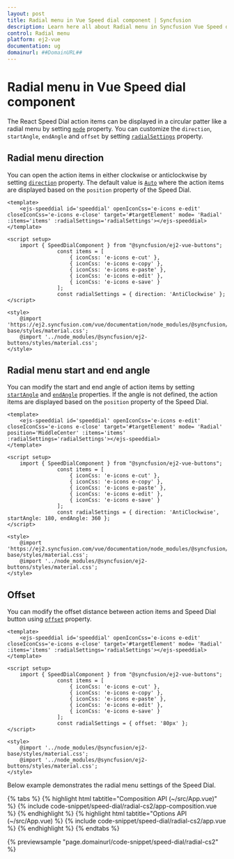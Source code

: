 ```yaml
---
layout: post
title: Radial menu in Vue Speed dial component | Syncfusion
description: Learn here all about Radial menu in Syncfusion Vue Speed dial component of Syncfusion Essential JS 2 and more.
control: Radial menu 
platform: ej2-vue
documentation: ug
domainurl: ##DomainURL##
---
```


# Radial menu in Vue Speed dial component

The React Speed Dial action items can be displayed in a circular patter like a radial menu by setting [`mode`](https://ej2.syncfusion.com/vue/documentation/api/speed-dial/#mode) property. You can customize the `direction`, `startAngle`, `endAngle` and `offset` by setting [`radialSettings`](https://ej2.syncfusion.com/vue/documentation/api/speed-dial/#radialsettings) property.

## Radial menu direction

You can open the action items in either clockwise or anticlockwise by setting [`direction`](https://ej2.syncfusion.com/vue/documentation/api/speed-dial/radialSettingsModel/#direction) property. The default value is [`Auto`](https://ej2.syncfusion.com/vue/documentation/api/speed-dial/radialDirection/) where the action items are displayed based on the `position` property of the Speed Dial.

```
<template>
    <ejs-speeddial id='speeddial' openIconCss='e-icons e-edit' closeIconCss='e-icons e-close' target='#targetElement' mode= 'Radial' :items='items' :radialSettings='radialSettings'></ejs-speeddial>
</template>

<script setup>
    import { SpeedDialComponent } from "@syncfusion/ej2-vue-buttons";
                const items = [
                    { iconCss: 'e-icons e-cut' },
                    { iconCss: 'e-icons e-copy' },
                    { iconCss: 'e-icons e-paste' },
                    { iconCss: 'e-icons e-edit' },
                    { iconCss: 'e-icons e-save' }
                ];
                const radialSettings = { direction: 'AntiClockwise' };
</script>

<style>
    @import 'https://ej2.syncfusion.com/vue/documentation/node_modules/@syncfusion/ej2-base/styles/material.css';
    @import '../node_modules/@syncfusion/ej2-buttons/styles/material.css';
</style>
```

## Radial menu start and end angle

You can modify the start and end angle of action items by setting [`startAngle`](https://ej2.syncfusion.com/vue/documentation/api/speed-dial/radialSettingsModel/#startangle) and [`endAngle`](https://ej2.syncfusion.com/vue/documentation/api/speed-dial/radialSettingsModel/#endangle) properties. If the angle is not defined, the action items are displayed based on the `position` property of the Speed Dial.

```
<template>
    <ejs-speeddial id='speeddial' openIconCss='e-icons e-edit' closeIconCss='e-icons e-close' target='#targetElement' mode= 'Radial' position='MiddleCenter' :items='items' :radialSettings='radialSettings'></ejs-speeddial>
</template>

<script setup>
    import { SpeedDialComponent } from "@syncfusion/ej2-vue-buttons";
                const items = [
                    { iconCss: 'e-icons e-cut' },
                    { iconCss: 'e-icons e-copy' },
                    { iconCss: 'e-icons e-paste' },
                    { iconCss: 'e-icons e-edit' },
                    { iconCss: 'e-icons e-save' }
                ];
                const radialSettings = { direction: 'AntiClockwise', startAngle: 180, endAngle: 360 };
</script>

<style>
    @import 'https://ej2.syncfusion.com/vue/documentation/node_modules/@syncfusion/ej2-base/styles/material.css';
    @import '../node_modules/@syncfusion/ej2-buttons/styles/material.css';
</style>
```

## Offset

You can modify the offset distance between action items and Speed Dial button using [`offset`](https://ej2.syncfusion.com/vue/documentation/api/speed-dial/radialSettingsModel/#offset) property.

```
<template>
    <ejs-speeddial id='speeddial' openIconCss='e-icons e-edit' closeIconCss='e-icons e-close' target='#targetElement' mode= 'Radial' :items='items' :radialSettings='radialSettings'></ejs-speeddial>
</template>

<script setup>
    import { SpeedDialComponent } from "@syncfusion/ej2-vue-buttons";
                const items = [
                    { iconCss: 'e-icons e-cut' },
                    { iconCss: 'e-icons e-copy' },
                    { iconCss: 'e-icons e-paste' },
                    { iconCss: 'e-icons e-edit' },
                    { iconCss: 'e-icons e-save' }
                ];
                const radialSettings = { offset: '80px' };
</script>

<style>
    @import '../node_modules/@syncfusion/ej2-base/styles/material.css';
    @import '../node_modules/@syncfusion/ej2-buttons/styles/material.css';
</style>
```

Below example demonstrates the radial menu settings of the Speed Dial.

{% tabs %}
{% highlight html tabtitle="Composition API (~/src/App.vue)" %}
{% include code-snippet/speed-dial/radial-cs2/app-composition.vue %}
{% endhighlight %}
{% highlight html tabtitle="Options API (~/src/App.vue) %}
{% include code-snippet/speed-dial/radial-cs2/app.vue %}
{% endhighlight %}
{% endtabs %}
        
{% previewsample "page.domainurl/code-snippet/speed-dial/radial-cs2" %}